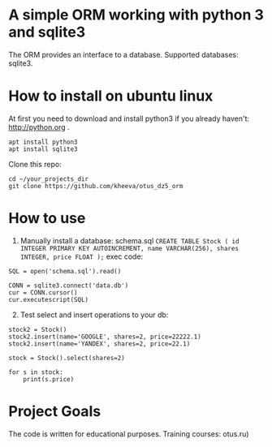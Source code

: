 ﻿# A simple ORM working with python 3 and sqlite3

The ORM provides an interface to a database. Supported databases: sqlite3.


# How to install on ubuntu linux

At first you need to download and install python3 if you already haven't: http://python.org .
```buildoutcfg
apt install python3
apt install sqlite3
```

Clone this repo:
```buildoutcfg
cd ~/your_projects_dir
git clone https://github.com/kheeva/otus_dz5_orm
```

# How to use
1. Manually install a database:
schema.sql
`
CREATE TABLE Stock (
    id INTEGER PRIMARY KEY AUTOINCREMENT,
    name VARCHAR(256),
    shares INTEGER,
    price FLOAT
);
`
exec code:
```
SQL = open('schema.sql').read()

CONN = sqlite3.connect('data.db')
cur = CONN.cursor()
cur.executescript(SQL)
```

2. Test select and insert operations to your db:
```
stock2 = Stock()
stock2.insert(name='GOOGLE', shares=2, price=22222.1)
stock2.insert(name='YANDEX', shares=2, price=22.1)

stock = Stock().select(shares=2)

for s in stock:
    print(s.price)
``` 

# Project Goals

The code is written for educational purposes. Training courses: otus.ru)

